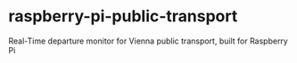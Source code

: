# raspberry-pi-public-transport
Real-Time departure monitor for Vienna public transport, built for Raspberry Pi
